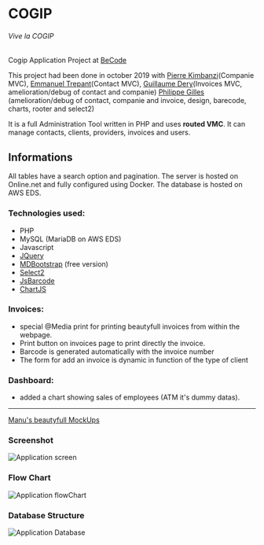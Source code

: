 # COGIP
###### Vive la COGIP

Cogip Application Project at [BeCode](https://becode.org)

This project had been done in october 2019 with
[Pierre Kimbanzi](https://github.com/PierreKimbanziR)(Companie MVC),
[Emmanuel Trepant](https://github.com/manutrepant)(Contact MVC),
[Guillaume Dery](https://github.com/GuillaumeDery98)(Invoices MVC, amelioration/debug of contact and companie)
[Philippe Gilles](https://github.com/philesgilles) (amelioration/debug of contact, companie and invoice, design, barecode, charts, rooter and select2)

It is a full Administration Tool written in PHP and uses **routed VMC**.
It can manage contacts, clients, providers, invoices and users.

## Informations

All tables have a search option and pagination. 
The server is hosted on Online.net and fully configured using Docker.
The database is hosted on AWS EDS.

### Technologies used:

- PHP
- MySQL (MariaDB on AWS EDS)
- Javascript
- [JQuery](https://jquery.com)
- [MDBootstrap](https://mdbootstrap.com/) (free version)
- [Select2](https://select2.org/)
- [JsBarcode](https://lindell.me/JsBarcode/)
- [ChartJS](https://www.chartjs.org/)

### Invoices:

- special @Media print for printing beautyfull invoices from within the webpage.
- Print button on invoices page to print directly the invoice.
- Barcode is generated automatically with the invoice number
- The form for add an invoice is dynamic in function of the type of client

### Dashboard:

- added a chart showing sales of employees (ATM it's dummy datas).


***
[Manu's beautyfull MockUps](https://github.com/philesgilles/cogip/blob/master/infos/README.md)

### Screenshot

![Application screen](https://github.com/philesgilles/cogip/blob/master/infos/screenshot.png 'Application screen')

### Flow Chart

![Application flowChart](https://github.com/philesgilles/cogip/blob/master/infos/cogip%20flowchart.png 'Application FlowChart')

### Database Structure

![Application Database](https://github.com/philesgilles/cogip/blob/master/infos/db-chart.png 'Database')

